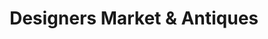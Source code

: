 ---
title: "Designers Market & Antiques"
url: /burnet/designers-market-und-antiques/
shop: Antiquitäten
---